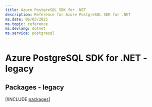 ```yaml
---
title: Azure PostgreSQL SDK for .NET
description: Reference for Azure PostgreSQL SDK for .NET
ms.date: 06/03/2025
ms.topic: reference
ms.devlang: dotnet
ms.service: postgresql
---
```

# Azure PostgreSQL SDK for .NET - legacy
## Packages - legacy
[!INCLUDE [packages](postgresql-index.md)]